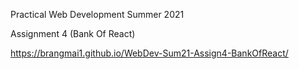 Practical Web Development Summer 2021

Assignment 4 (Bank Of React)

https://brangmai1.github.io/WebDev-Sum21-Assign4-BankOfReact/
